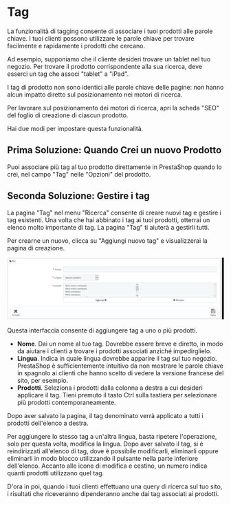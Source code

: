 # Tag

La funzionalità di tagging consente di associare i tuoi prodotti alle parole chiave. I tuoi clienti possono utilizzare le parole chiave per trovare facilmente e rapidamente i prodotti che cercano.

Ad esempio, supponiamo che il cliente desideri trovare un tablet nel tuo negozio. Per trovare il prodotto corrispondente alla sua ricerca, deve esserci un tag che associ "tablet" a "iPad".

I tag di prodotto non sono identici alle parole chiave delle pagine: non hanno alcun impatto diretto sul posizionamento nei motori di ricerca.

Per lavorare sul posizionamento dei motori di ricerca, apri la scheda "SEO" del foglio di creazione di ciascun prodotto.

Hai due modi per impostare questa funzionalità.

## Prima Soluzione: Quando Crei un nuovo Prodotto <a id="Tag-PrimaSoluzione:QuandoCreiunnuovoProdotto"></a>

Puoi associare più tag al tuo prodotto direttamente in PrestaShop quando lo crei, nel campo "Tag" nelle "Opzioni" del prodotto.

## Seconda Soluzione: Gestire i tag <a id="Tag-SecondaSoluzione:Gestireitag"></a>

La pagina "Tag" nel menu "Ricerca" consente di creare nuovi tag e gestire i tag esistenti. Una volta che hai abbinato i tag ai tuoi prodotti, otterrai un elenco molto importante di tag. La pagina "Tag" ti aiuterà a gestirli tutti.

Per crearne un nuovo, clicca su "Aggiungi nuovo tag" e visualizzerai la pagina di creazione.

![](../../../../.gitbook/assets/54267510%20%281%29.png)

Questa interfaccia consente di aggiungere tag a uno o più prodotti.

* **Nome**. Dai un nome al tuo tag. Dovrebbe essere breve e diretto, in modo da aiutare i clienti a trovare i prodotti associati anziché impedirglielo.
* **Lingua**. Indica in quale lingua dovrebbe apparire il tag sul tuo negozio. PrestaShop è sufficientemente intuitivo da non mostrare le parole chiave in spagnolo ai clienti che hanno scelto di vedere la versione francese del sito, per esempio.
* **Prodotti**. Seleziona i prodotti dalla colonna a destra a cui desideri applicare il tag. Tieni premuto il tasto Ctrl sulla tastiera per selezionare più prodotti contemporaneamente.

Dopo aver salvato la pagina, il tag denominato verrà applicato a tutti i prodotti dell'elenco a destra.

Per aggiungere lo stesso tag a un'altra lingua, basta ripetere l'operazione, solo per questa volta, modifica la lingua. Dopo aver salvato il tag, si è reindirizzati all'elenco di tag, dove è possibile modificarli, eliminarli oppure eliminarli in modo blocco utilizzando il pulsante nella parte inferiore dell'elenco. Accanto alle icone di modifica e cestino, un numero indica quanti prodotti utilizzano quel tag.

D'ora in poi, quando i tuoi clienti effettuano una query di ricerca sul tuo sito, i risultati che riceveranno dipenderanno anche dai tag associati ai prodotti.

